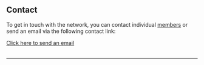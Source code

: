 ## Contact

To get in touch with the network, you can contact individual <a href="members.html" target="_self">members</a> or send an email via the following contact link:

<a href="mailto:ctttnetwork@gmail.com">Click here to send an email</a>

<hr style="boder-top:solid #eff0f1;height:1px;margin-top: 2rem;margin-bottom:2rem;">

<div id="map" style="height:400px;"></div>
<script>
  var map = L.map('map').setView([47.1599,9.5540], 3);
  L.tileLayer('https://tile.openstreetmap.org/{z}/{x}/{y}.png', {
    maxZoom: 6,
    attribution: '&copy; <a href="http://www.openstreetmap.org/copyright">OpenStreetMap</a>'
  }).addTo(map);
  L.Icon.Default.mergeOptions({
    iconSize: [16, 20],
    iconAnchor: [8, 20],
    shadowSize: [0,0]
  });
  var marker = L.marker([53.3547,-6.2510]).addTo(map);
  var marker = L.marker([41.3925,2.1404]).addTo(map);
  var marker = L.marker([51.0845,3.6289]).addTo(map);
  var marker = L.marker([50.8552,4.3755]).addTo(map);
  var marker = L.marker([53.2218,6.5648]).addTo(map);
  var marker = L.marker([49.5006,8.4591]).addTo(map);
  var marker = L.marker([35.8984,14.5131]).addTo(map);
  var marker = L.marker([45.8427,15.9644]).addTo(map);
  var marker = L.marker([60.5360,22.2622]).addTo(map);
  var marker = L.marker([41.0066,28.9759]).addTo(map);
</script>
